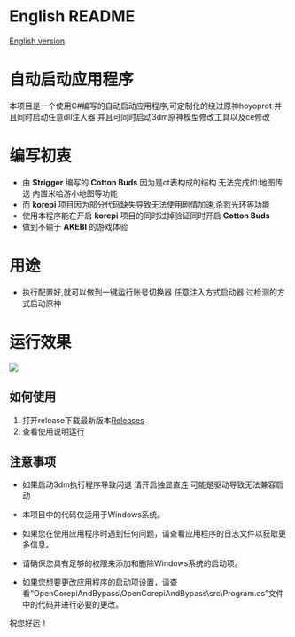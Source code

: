 # English README

[English version](https://github.com/Micah123321/AutoOpenCAK/blob/main/README-EN.md)

# 自动启动应用程序

本项目是一个使用C#编写的自动启动应用程序,可定制化的绕过原神hoyoprot 并且同时启动任意dll注入器 并且可同时启动3dm原神模型修改工具以及ce修改

# 编写初衷

- 由 **Strigger** 编写的 **Cotton Buds** 因为是ct表构成的结构 无法完成如:地图传送 内置米哈游小地图等功能
- 而 **korepi** 项目因为部分代码缺失导致无法使用剧情加速,杀戮光环等功能
- 使用本程序能在开启 **korepi** 项目的同时过掉验证同时开启 **Cotton Buds**
- 做到不输于 **AKEBI** 的游戏体验

# 用途
- 执行配置好,就可以做到一键运行账号切换器 任意注入方式启动器 过检测的方式启动原神

# 运行效果

![](https://cdn.discordapp.com/attachments/1103966372825923624/1104075964528472236/image.png)

## 如何使用

1. 打开release下载最新版本[Releases](https://github.com/Micah123321/AutoOpenCAK/releases)
2. 查看使用说明运行

## 注意事项

- 如果启动3dm执行程序导致闪退 请开启独显直连 可能是驱动导致无法兼容启动

- 本项目中的代码仅适用于Windows系统。
- 如果您在使用应用程序时遇到任何问题，请查看应用程序的日志文件以获取更多信息。
- 请确保您具有足够的权限来添加和删除Windows系统的启动项。
- 如果您想要更改应用程序的启动项设置，请查看“OpenCorepiAndBypass\OpenCorepiAndBypass\src\Program.cs”文件中的代码并进行必要的更改。

祝您好运！
